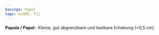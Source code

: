 ```yaml
---
bazinga: Papel
tags: m/m09, f/🧴
---
```

**Papula / Papel**:: Kleine, gut abgrenzbare und tastbare Erhebung (<0,5 cm)